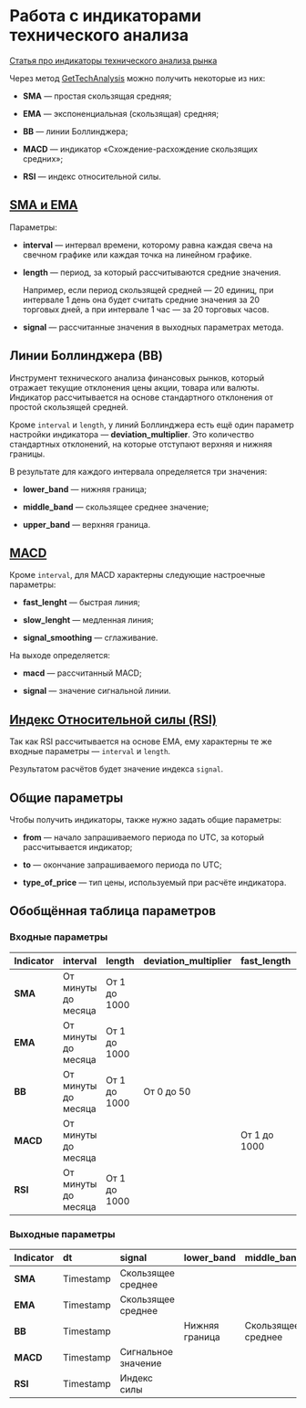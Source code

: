# Работа с индикаторами технического анализа

[Статья про индикаторы технического анализа рынка](/investAPI/tech_indicators/)

Через метод [GetTechAnalysis](/investAPI/marketdata/#gettechanalysis) можно получить некоторые из них:

- **SMA** — простая скользящая средняя;

- **EMA** — экспоненциальная (скользящая) средняя;

- **BB** — линии Боллинджера;

- **MACD** — индикатор «Схождение-расхождение скользящих средних»;

- **RSI** — индекс относительной силы.

## [SMA и EMA](https://www.tinkoff.ru/invest/help/educate/trading/about/ma-ema/)

Параметры: 

<ul>
<li><p><strong>interval</strong> — интервал времени, которому равна каждая свеча на свечном графике или каждая точка на линейном графике.</p>
</li>
<li><p><strong>length</strong> — период, за который рассчитываются средние значения.</p>
<p> Например, если период скользящей средней — 20 единиц, при интервале 1 день она будет считать средние значения за 20 торговых дней, а при интервале 1 час — за 20 торговых часов.</p>
</li>
<li><p><strong>signal</strong>  — рассчитанные значения в выходных параметрах метода.</p>
</li>
</ul>

## Линии Боллинджера (BB)

Инструмент технического анализа финансовых рынков, который отражает текущие отклонения цены акции, товара или валюты. Индикатор рассчитывается на основе стандартного отклонения от простой скользящей средней.

Кроме `interval` и `length`, у линий Боллинджера есть ещё один параметр настройки индикатора — **deviation_multiplier**. Это количество стандартных отклонений, на которые отступают верхняя и нижняя границы.

В результате для каждого интервала определяется три значения:

- **lower_band** — нижняя граница;

- **middle_band** — скользящее среднее значение;

- **upper_band** — верхняя граница.


## [MACD](https://www.tinkoff.ru/invest/help/educate/trading/about/macd/)

Кроме `interval`, для MACD характерны следующие настроечные параметры:

- **fast_lenght** — быстрая линия;

- **slow_lenght** — медленная линия;

- **signal_smoothing** — сглаживание.

На выходе определяется:

- **macd** — рассчитанный MACD;

- **signal** — значение сигнальной линии.


## [Индекс Относительной силы (RSI)](https://www.tinkoff.ru/invest/help/educate/trading/about/rsi/)

Так как RSI рассчитывается на основе EMA, ему характерны те же входные параметры — `interval` и `length`.

Результатом расчётов будет значение индекса `signal`.

## Общие параметры

Чтобы получить индикаторы, также нужно задать общие параметры:

- **from** — начало запрашиваемого периода по UTC, за который рассчитывается индикатор;

- **to** — окончание запрашиваемого периода по UTC;

- **type_of_price** — тип цены, используемый при расчёте индикатора.


## Обобщённая таблица параметров

### Входные параметры

| Indicator |    interval         |    length    | deviation_multiplier | fast_length  | slow_length   | signal_smoothing |   from    |    to     |    type_of_price        |
|:----------|:--------------------|:-------------|:---------------------|:-------------|:--------------|:-----------------|:----------|:----------|:------------------------|
|  **SMA**  | От минуты до месяца | От 1 до 1000 |                      |              |               |                  | Timestamp | Timestamp | `close`, `open`, `high`, `low`, `avg` |
|  **EMA**  | От минуты до месяца | От 1 до 1000 |                      |              |               |                  | Timestamp | Timestamp | `close`, `open`, `high`, `low`, `avg` |
|  **BB**   | От минуты до месяца | От 1 до 1000 | От 0 до 50           |              |               |                  | Timestamp | Timestamp | `close`, `open`, `high`, `low`, `avg` |
|  **MACD** | От минуты до месяца |              |                      | От 1 до 1000 |  От 1 до 1000 |    От 0 до 50    | Timestamp | Timestamp | `close`, `open`, `high`, `low`, `avg` |
|  **RSI**  | От минуты до месяца | От 1 до 1000 |                      |              |               |                  | Timestamp | Timestamp | `close`, `open`, `high`, `low`, `avg` |


### Выходные параметры

| Indicator |    dt     |    signal            |    lower_band  |      middle_band   |   upper_band    | macd |
|:----------|:----------|:---------------------|:---------------|:-------------------|:----------------|:-----|
|  **SMA**  | Timestamp | Скользящее среднее   |                |                    |                 |      |
|  **EMA**  | Timestamp | Скользящее среднее   |                |                    |                 |      |
|  **BB**   | Timestamp |                      | Нижняя граница | Скользящее среднее | Верхняя граница |      |
|  **MACD** | Timestamp | Сигнальное значение  |                |                    |                 | MACD |
|  **RSI**  | Timestamp |     Индекс силы      |                |                    |                 |      | 